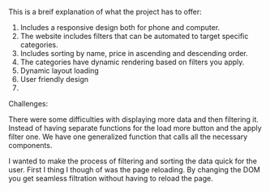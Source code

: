 This is a breif explanation of what the project has to offer:
1. Includes a responsive design both for phone and computer.
2. The website includes filters that can be automated to target specific categories.
3. Includes sorting by name, price in ascending and descending order.
4. The categories have dynamic rendering based on filters you apply.
5. Dynamic layout loading
6. User friendly design
7. 
Challenges:

There were some difficulties with displaying more data and then filtering it. Instead of having separate functions for the load more button and the apply filter one. We have one generalized function that calls all the necessary components.

I wanted to make the process of filtering and sorting the data quick for the user. First I thing I though of was the page reloading. By changing the DOM you get seamless filtration without having to reload the page. 
